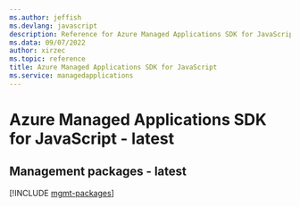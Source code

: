```yaml
---
ms.author: jeffish
ms.devlang: javascript
description: Reference for Azure Managed Applications SDK for JavaScript
ms.data: 09/07/2022
author: xirzec
ms.topic: reference
title: Azure Managed Applications SDK for JavaScript
ms.service: managedapplications
---
```

# Azure Managed Applications SDK for JavaScript - latest

## Management packages - latest
[!INCLUDE [mgmt-packages](managed-applications-mgmt-index.md)]